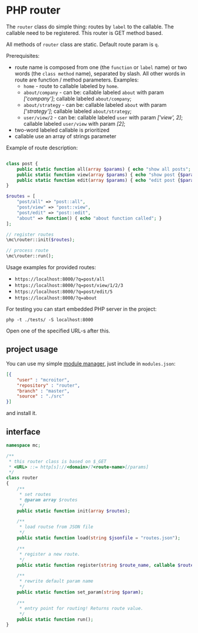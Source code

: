 # PHP router

The `router` class do simple thing: routes by `label` to the callable. The callable need to be registered.
This router is GET method based. 

All methods of `router` class are static. Default route param is `q`.

Prerequisites:

 * route name is composed from one (the `function` or `label` name) or two words (the `class method` name), separated by slash. All other words in route are function / method parameters. Examples:
   * `home` - route to callable labeled by `home`.
   * `about/company` - can be: callable labeled `about` with param _['company']_; callable labeled `about/company`;
   * `about/strategy` - can be: callable labeled `about` with param _['strategy']_; callable labeled `about/strategy`;
   * `user/view/2` - can be: callable labeled `user` with param _['view', 2]_; callable labeled `user/view` with param _[2]_;
 * two-word labeled callable is prioritized
 * callable use an array of strings parameter

Example of route description:

```php

class post {
    public static function all(array $params) { echo "show all posts"; }
    public static function view(array $params) { echo "show post {$params[0]}"; }
    public static function edit(array $params) { echo "edit post {$params[0]}"; }
}

$routes = [
    "post/all" => "post::all",
    "post/view" => "post::view",
    "post/edit" => "post::edit",
    "about" => function() { echo "about function called"; }
];

// register routes
\mc\router::init($routes);

// process route
\mc\router::run();
```

Usage examples for provided routes:

 * `https://localhost:8000/?q=post/all`
 * `https://localhost:8000/?q=post/view/1/2/3`
 * `https://localhost:8000/?q=post/edit/5`
 * `https://localhost:8000/?q=about`

For testing you can start embedded PHP server in the project:

```shell
php -t ./tests/ -S localhost:8000
```

Open one of the specified URL-s after this.

## project usage

You can use my simple [module manager](https://github.com/mcroitor/module_manager),
just include in `modules.json`:

```json
[{
    "user" : "mcroitor",
    "repository" : "router",
    "branch" : "master",
    "source" : "./src"
}]
```

and install it.

## interface

```php
namespace mc;

/**
 * this router class is based on $_GET
 * <URL> ::= http[s]://<domain>/?<route-name>[/params]
 */
class router
{
    /**
     * set routes
     * @param array $routes
     */
    public static function init(array $routes);

    /**
     * load routse from JSON file
     */
    public static function load(string $jsonfile = "routes.json");

    /**
     * register a new route.
     */
    public static function register(string $route_name, callable $route_method);

    /**
     * rewrite default param name
     */
    public static function set_param(string $param);

    /**
     * entry point for routing! Returns route value.
     */
    public static function run();
}
```